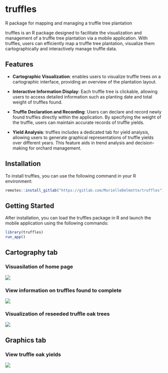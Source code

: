 
<!-- README.md is generated from README.Rmd. Please edit that file -->

# truffles

<!-- badges: start -->
<!-- badges: end -->

R package for mapping and managing a truffle tree plantation

truffles is an R package designed to facilitate the visualization and
management of a truffle tree plantation via a mobile application. With
truffles, users can efficiently map a truffle tree plantation, visualize
them cartographically and interactively manage truffle data.

## Features

- **Cartographic Visualization**: enables users to visualize truffle
  trees on a cartographic interface, providing an overview of the
  plantation layout.

- **Interactive Information Display**: Each truffle tree is clickable,
  allowing users to access detailed information such as planting date
  and total weight of truffles found.

- **Truffle Declaration and Recording**: Users can declare and record
  newly found truffles directly within the application. By specifying
  the weight of the truffle, users can maintain accurate records of
  truffle yields.

- **Yield Analysis**: truffles includes a dedicated tab for yield
  analysis, allowing users to generate graphical representations of
  truffle yields over different years. This feature aids in trend
  analysis and decision-making for orchard management.

## Installation

To install truffles, you can use the following command in your R
environment:

``` r
remotes::install_gitlab("https://gitlab.com/MurielleDelmotte/truffles")
```

## Getting Started

After installation, you can load the truffles package in R and launch
the mobile application using the following commands:

``` r
library(truffles)
run_app()
```

## Cartography tab

### Visuasilation of home page

![](man/figures/accueil.png)

### View information on truffles found to complete

![](man/figures/infoacompleter.png)

### Visualization of reseeded truffle oak trees

![](man/figures/reensemence.png)

## Graphics tab

### View truffle oak yields

![](man/figures/dataviz.png)
